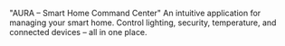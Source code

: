 "AURA – Smart Home Command Center" An intuitive application for managing your smart home. Control lighting, security, temperature, and connected devices – all in one place.